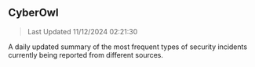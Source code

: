 ## CyberOwl 
> Last Updated 11/12/2024 02:21:30 


A daily updated summary of the most frequent types of security incidents currently being reported from different sources.

